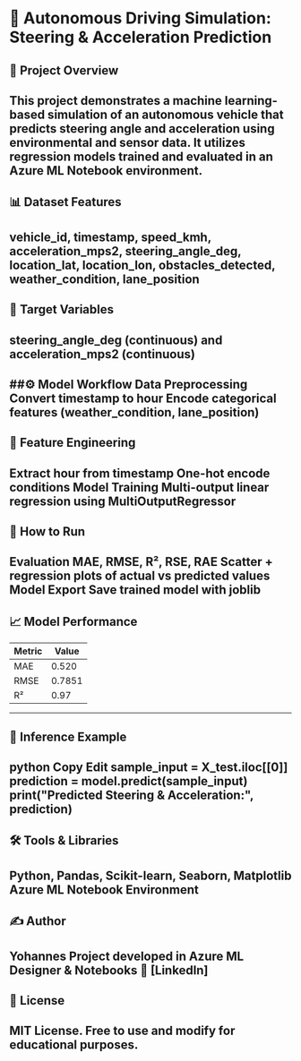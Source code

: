 # 🚗 Autonomous Driving Simulation: Steering & Acceleration Prediction
## 📌 Project Overview
This project demonstrates a machine learning-based simulation of an autonomous vehicle that predicts steering angle and acceleration using environmental and sensor data. It utilizes regression models trained and evaluated in an Azure ML Notebook environment.
---
## 📊 Dataset Features
vehicle_id, timestamp, speed_kmh, acceleration_mps2, steering_angle_deg, location_lat, location_lon, obstacles_detected, weather_condition, lane_position
---
## 🎯 Target Variables
steering_angle_deg (continuous) and acceleration_mps2 (continuous)
---
##⚙️ Model Workflow
Data Preprocessing
Convert timestamp to hour
Encode categorical features (weather_condition, lane_position)
---
## 🧠 Feature Engineering
Extract hour from timestamp
One-hot encode conditions
Model Training
Multi-output linear regression using MultiOutputRegressor
---
## 🧾 How to Run
Evaluation
MAE, RMSE, R², RSE, RAE
Scatter + regression plots of actual vs predicted values
Model Export
Save trained model with joblib
---

## 📈 Model Performance
| Metric | Value |
|--------|-------|
| MAE    | 0.520 |
| RMSE   | 0.7851|
| R²     | 0.97 |
---
## 🧪 Inference Example
python
Copy
Edit
sample_input = X_test.iloc[[0]]
prediction = model.predict(sample_input)
print("Predicted Steering & Acceleration:", prediction)
---

## 🛠️ Tools & Libraries
Python, Pandas, Scikit-learn, Seaborn, Matplotlib
Azure ML Notebook Environment
---
## ✍️ Author
Yohannes
Project developed in Azure ML Designer & Notebooks
📧 [LinkedIn]
---

## 📄 License
MIT License. Free to use and modify for educational purposes.
---
